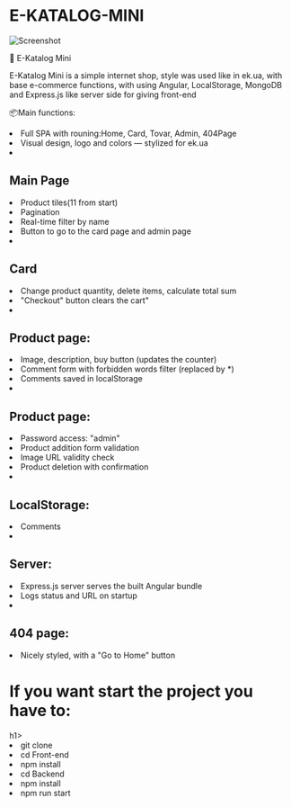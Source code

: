 # E-KATALOG-MINI

![Screenshot](./Front-end/public/Logo.webp)

🛒 E-Katalog Mini

E-Katalog Mini is a simple internet shop, style was used like in ek.ua, with base e-commerce functions, with using Angular, LocalStorage, MongoDB and Express.js like server side for giving front-end

📦Main functions:
    <li>Full SPA with rouning:Home, Card, Tovar, Admin, 404Page</li>
    <li>Visual design, logo and colors — stylized for ek.ua </li>
    <li><h2>Main Page</h2></li>
        <li>Product tiles(11 from start)</li>
        <li>Pagination</li>
        <li>Real-time filter by name</li>
        <li>Button to go to the card page and admin page</li>
    <li><h2>Card</h2></li>
        <li>Change product quantity, delete items, calculate total sum</li>
        <li>"Checkout" button clears the cart"</li>
    <li><h2>Product page:</h2></li>
        <li>Image, description, buy button (updates the counter)</li>
        <li>Comment form with forbidden words filter (replaced by *)</li>
        <li>Comments saved in localStorage</li>
    <li><h2>Product page:</h2></li>
        <li>Password access: "admin"</li>
        <li>Product addition form validation</li>
        <li>Image URL validity check</li>
        <li>Product deletion with confirmation</li>
    <li><h2>LocalStorage:</h2></li>
        <li>Comments</li>
    <li><h2>Server:</h2></li>
        <li>Express.js server serves the built Angular bundle</li>
        <li>Logs status and URL on startup</li>
     <li><h2>404 page:</h2></li>
        <li>Nicely styled, with a "Go to Home" button</li>

<h1>If you want start the project you have to:</h1>h1>
 <li>git clone <ur></li>
 <li>cd Front-end</li>
 <li>npm install</li>
 <li>cd Backend</li>
 <li>npm install</li>
 <li>npm run start</li>

    
